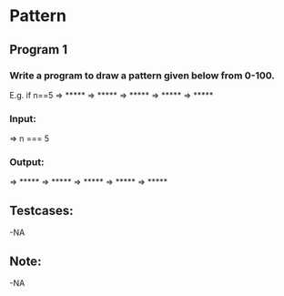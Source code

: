 # Pattern 
## Program 1
### Write a program to draw a pattern given below from 0-100.
E.g. if n==5
=> *****
=> *****
=> *****
=> *****
=> *****
### Input:
=> n === 5
### Output:
=> *****
=> *****
=> *****
=> *****
=> *****
## Testcases:
-NA
## Note:
-NA